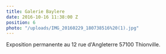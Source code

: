 ```yaml
---
title: Galerie Baylere
date: 2016-10-16 11:38:00 Z
position: 6
photo: "/uploads/IMG_20160229_180738516%20(1).jpg"
---
```


Exposition permanente au 12 rue d'Angleterre 57100 Thionville.